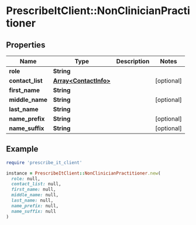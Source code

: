 # PrescribeItClient::NonClinicianPractitioner

## Properties

| Name | Type | Description | Notes |
| ---- | ---- | ----------- | ----- |
| **role** | **String** |  |  |
| **contact_list** | [**Array&lt;ContactInfo&gt;**](ContactInfo.md) |  | [optional] |
| **first_name** | **String** |  |  |
| **middle_name** | **String** |  | [optional] |
| **last_name** | **String** |  |  |
| **name_prefix** | **String** |  | [optional] |
| **name_suffix** | **String** |  | [optional] |

## Example

```ruby
require 'prescribe_it_client'

instance = PrescribeItClient::NonClinicianPractitioner.new(
  role: null,
  contact_list: null,
  first_name: null,
  middle_name: null,
  last_name: null,
  name_prefix: null,
  name_suffix: null
)
```

